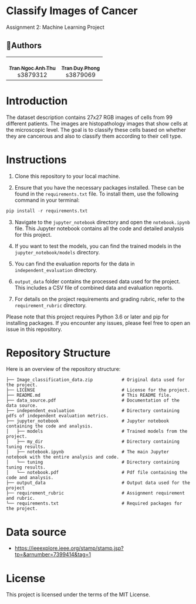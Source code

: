 # Classify Images of Cancer

Assignment 2: Machine Learning Project

## 🤝‍Authors

<!-- ALL-CONTRIBUTORS-LIST:START - Do not remove or modify this section -->
<!-- prettier-ignore-start -->
<!-- markdownlint-disable -->
<table>
  <tr>
    <td align="center"><a href="https://github.com/tnathu-ai"><br /><sub><b>Tran Ngoc Anh Thu</b></sub></a><br />s3879312</td>
    <td align="center"><a href="https://github.com/phong-s3879069"><br /><sub><b>Tran Duy Phong</b></sub></a><br />s3879069</td>
    </tr>
</table>

# Introduction

The dataset description contains 27x27 RGB images of cells from 99 different patients. The images are histopathology images that show cells at the microscopic level. The goal is to classify these cells based on whether they are cancerous and also to classify them according to their cell type.

# Instructions

1. Clone this repository to your local machine.

2. Ensure that you have the necessary packages installed. These can be found in the `requirements.txt` file. To install them, use the following command in your terminal:

```python
pip install -r requirements.txt
```

3. Navigate to the `jupyter_notebook` directory and open the `notebook.ipynb` file. This Jupyter notebook contains all the code and detailed analysis for this project.

4. If you want to test the models, you can find the trained models in the `jupyter_notebook/models` directory.

5. You can find the evaluation reports for the data in `independent_evaluation` directory.

6. `output_data` folder contains the processed data used for the project. This includes a CSV file of combined data and evaluation reports.

7. For details on the project requirements and grading rubric, refer to the `requirement_rubric` directory.

Please note that this project requires Python 3.6 or later and pip for installing packages. If you encounter any issues, please feel free to open an issue in this repository.

# Repository Structure

Here is an overview of the repository structure:

```
├── Image_classification_data.zip           # Original data used for the project.
├── LICENSE                                 # License for the project.
├── README.md                               # This README file.
├── data_source.pdf                         # Documentation of the data source.
├── independent_evaluation                  # Directory containing pdfs of independent evaluation metrics.
├── jupyter_notebook                        # Jupyter notebook containing the code and analysis.
│   ├── models                              # Trained models from the project.
│   ├── my_dir                              # Directory containing tuning results.
│   ├── notebook.ipynb                      # The main Jupyter notebook with the entire analysis and code.
│   └── tuning                              # Directory containing tuning results.
│   └── notebook.pdf                        # Pdf file containing the code and analysis.
├── output_data                             # Output data used for the project
├── requirement_rubric                      # Assignment requirement and rubric.
└── requirements.txt                        # Required packages for the project.
```

# Data source

- https://ieeexplore.ieee.org/stamp/stamp.jsp?tp=&arnumber=7399414&tag=1

# License

This project is licensed under the terms of the MIT License.
